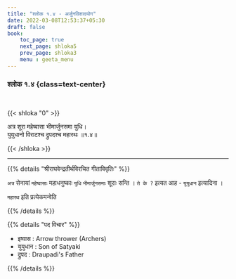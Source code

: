 ```yaml
---
title: "श्लोक १.४ - अर्जुनविशादयोग"
date: 2022-03-08T12:53:37+05:30
draft: false
book:
    toc_page: true
    next_page: shloka5
    prev_page: shloka3
    menu : geeta_menu
---
```



### श्लोक १.४ {class=text-center}

<br/>

{{< shloka  "0"  >}}

अत्र शूरा महेष्वासा भीमार्जुनसमा युधि।  
युयुधानो विराटश्च द्रुपदश्च महारथः ॥१.४॥

{{< /shloka >}}

---

{{% details "श्रीराघवेन्द्रतीर्थविरचित गीताविवृतिः" %}}

`अत्र` सेनायां `महेष्वासाः` महाधनुष्काः `युधि` `भीमार्जुनसमाः` शूराः सन्ति ।  `ते के ?` इत्यत आह - `युयुधान` इत्यादिना । 

`महारथ` इति प्रत्येकमन्वेति 

{{% /details %}}


{{% details "पद विचार" %}}

- इष्वास : Arrow thrower (Archers)
- युयुधान : Son of Satyaki 
- द्रुपद : Draupadi's Father

{{% /details %}}